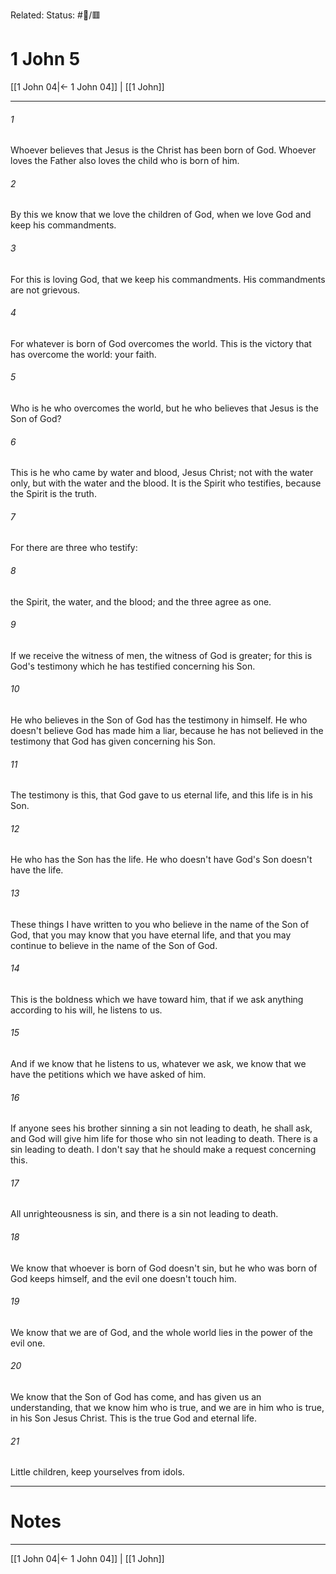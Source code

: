 Related:
Status: #📖/🟥
# 1 John 5

[[1 John 04|← 1 John 04]] | [[1 John]]
***



###### 1 
Whoever believes that Jesus is the Christ has been born of God. Whoever loves the Father also loves the child who is born of him. 

###### 2 
By this we know that we love the children of God, when we love God and keep his commandments. 

###### 3 
For this is loving God, that we keep his commandments. His commandments are not grievous. 

###### 4 
For whatever is born of God overcomes the world. This is the victory that has overcome the world: your faith. 

###### 5 
Who is he who overcomes the world, but he who believes that Jesus is the Son of God? 

###### 6 
This is he who came by water and blood, Jesus Christ; not with the water only, but with the water and the blood. It is the Spirit who testifies, because the Spirit is the truth. 

###### 7 
For there are three who testify: 

###### 8 
the Spirit, the water, and the blood; and the three agree as one. 

###### 9 
If we receive the witness of men, the witness of God is greater; for this is God's testimony which he has testified concerning his Son. 

###### 10 
He who believes in the Son of God has the testimony in himself. He who doesn't believe God has made him a liar, because he has not believed in the testimony that God has given concerning his Son. 

###### 11 
The testimony is this, that God gave to us eternal life, and this life is in his Son. 

###### 12 
He who has the Son has the life. He who doesn't have God's Son doesn't have the life. 

###### 13 
These things I have written to you who believe in the name of the Son of God, that you may know that you have eternal life, and that you may continue to believe in the name of the Son of God. 

###### 14 
This is the boldness which we have toward him, that if we ask anything according to his will, he listens to us. 

###### 15 
And if we know that he listens to us, whatever we ask, we know that we have the petitions which we have asked of him. 

###### 16 
If anyone sees his brother sinning a sin not leading to death, he shall ask, and God will give him life for those who sin not leading to death. There is a sin leading to death. I don't say that he should make a request concerning this. 

###### 17 
All unrighteousness is sin, and there is a sin not leading to death. 

###### 18 
We know that whoever is born of God doesn't sin, but he who was born of God keeps himself, and the evil one doesn't touch him. 

###### 19 
We know that we are of God, and the whole world lies in the power of the evil one. 

###### 20 
We know that the Son of God has come, and has given us an understanding, that we know him who is true, and we are in him who is true, in his Son Jesus Christ. This is the true God and eternal life. 

###### 21 
Little children, keep yourselves from idols.

---
# Notes


***
[[1 John 04|← 1 John 04]] | [[1 John]]
